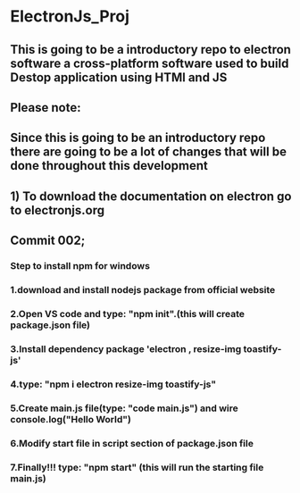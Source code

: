 # ElectronJs_Proj
## This is going to be a introductory repo to electron software a cross-platform software used to build Destop application using HTMl and JS
## Please note:
## Since this is going to be an introductory repo there are going to be a lot of changes that will be done throughout this development 
## 1) To download the documentation on electron go to electronjs.org
##

## Commit 002;
### Step to install npm for windows
### 1.download and install nodejs package from official website
### 2.Open VS code and type: "npm init".(this will create package.json file)
### 3.Install dependency package 'electron , resize-img toastify-js'
### 4.type: "npm i electron resize-img toastify-js"
### 5.Create main.js file(type: "code main.js") and wire console.log("Hello World")
### 6.Modify start file in script section of package.json file
### 7.Finally!!! type: "npm start" (this will run the starting file main.js)

